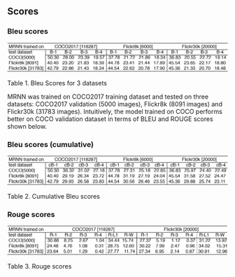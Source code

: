 ## Scores 

### Bleu scores

<p align="center">
<img src="img/w266_score_bleu.png" width="900"></p>
<p align="left">Table 1. Bleu Scores for 3 datasets</p>

MRNN was trained on COCO2017 training dataset and tested on three datasets: COCO2017 validation (5000 images), Flickr8k (8091 images) and Flickr30k (31783 images). Intuitively, the model trained on COCO performs better on COCO validation dataset in terms of BLEU and ROUGE scores shown below. 

### Bleu scores (cumulative) 

<p align="center">
<img src="img/w266_score_bleu_cumulative.png" width="900"></p>
<p align="left">Table 2. Cumulative Bleu scores</p>

### Rouge scores 

<p align="center">
<img src="img/w266_score_rouge.png" width="900"></p>
<p align="left">Table 3. Rouge scores</p>
